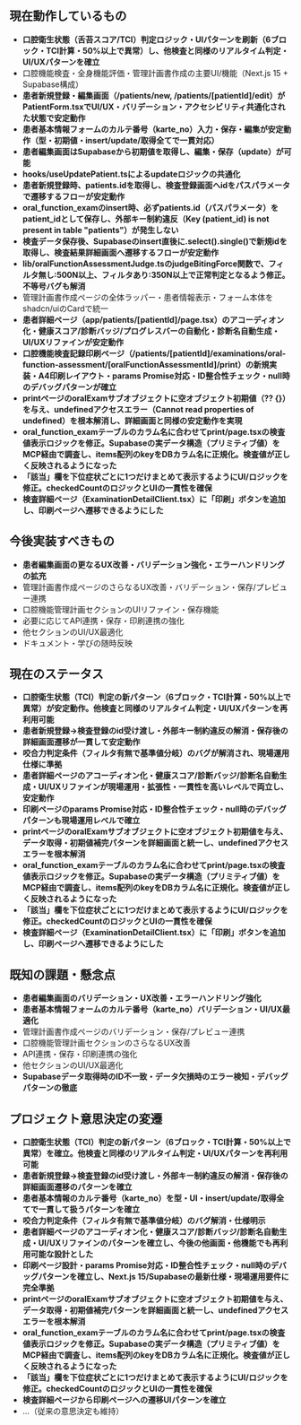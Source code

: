 ## 現在動作しているもの
- **口腔衛生状態（舌苔スコア/TCI）判定ロジック・UIパターンを刷新（6ブロック・TCI計算・50%以上で異常）し、他検査と同様のリアルタイム判定・UI/UXパターンを確立**
- 口腔機能検査・全身機能評価・管理計画書作成の主要UI/機能（Next.js 15 + Supabase構成）
- **患者新規登録・編集画面（/patients/new, /patients/[patientId]/edit）がPatientForm.tsxでUI/UX・バリデーション・アクセシビリティ共通化された状態で安定動作**
- **患者基本情報フォームのカルテ番号（karte_no）入力・保存・編集が安定動作（型・初期値・insert/update/取得全てで一貫対応）**
- **患者編集画面はSupabaseから初期値を取得し、編集・保存（update）が可能**
- **hooks/useUpdatePatient.tsによるupdateロジックの共通化**
- **患者新規登録時、patients.idを取得し、検査登録画面へidをパスパラメータで遷移するフローが安定動作**
- **oral_function_examのinsert時、必ずpatients.id（パスパラメータ）をpatient_idとして保存し、外部キー制約違反（Key (patient_id) is not present in table "patients"）が発生しない**
- **検査データ保存後、Supabaseのinsert直後に.select().single()で新規idを取得し、検査結果詳細画面へ遷移するフローが安定動作**
- **lib/oralFunctionAssessmentJudge.tsのjudgeBitingForce関数で、フィルタ無し:500N以上、フィルタあり:350N以上で正常判定となるよう修正。不等号バグも解消**
- 管理計画書作成ページの全体ラッパー・患者情報表示・フォーム本体をshadcn/uiのCardで統一
- **患者詳細ページ（app/patients/[patientId]/page.tsx）のアコーディオン化・健康スコア/診断バッジ/プログレスバーの自動化・診断名自動生成・UI/UXリファインが安定動作**
- **口腔機能検査記録印刷ページ（/patients/[patientId]/examinations/oral-function-assessment/[oralFunctionAssessmentId]/print）の新規実装・A4印刷レイアウト・params Promise対応・ID整合性チェック・null時のデバッグパターンが確立**
- **printページのoralExamサブオブジェクトに空オブジェクト初期値（?? {}）を与え、undefinedアクセスエラー（Cannot read properties of undefined）を根本解消し、詳細画面と同様の安定動作を実現**
- **oral_function_examテーブルのカラム名に合わせてprint/page.tsxの検査値表示ロジックを修正。Supabaseの実データ構造（プリミティブ値）をMCP経由で調査し、items配列のkeyをDBカラム名に正規化。検査値が正しく反映されるようになった**
- **「該当」欄を下位症状ごとに1つだけまとめて表示するようにUI/ロジックを修正。checkedCountのロジックとUIの一貫性を確保**
- **検査詳細ページ（ExaminationDetailClient.tsx）に「印刷」ボタンを追加し、印刷ページへ遷移できるようにした**

## 今後実装すべきもの
- **患者編集画面の更なるUX改善・バリデーション強化・エラーハンドリングの拡充**
- 管理計画書作成ページのさらなるUX改善・バリデーション・保存/プレビュー連携
- 口腔機能管理計画セクションのUIリファイン・保存機能
- 必要に応じてAPI連携・保存・印刷連携の強化
- 他セクションのUI/UX最適化
- ドキュメント・学びの随時反映

## 現在のステータス
- **口腔衛生状態（TCI）判定の新パターン（6ブロック・TCI計算・50%以上で異常）が安定動作。他検査と同様のリアルタイム判定・UI/UXパターンを再利用可能**
- **患者新規登録→検査登録のid受け渡し・外部キー制約違反の解消・保存後の詳細画面遷移が一貫して安定動作**
- **咬合力判定条件（フィルタ有無で基準値分岐）のバグが解消され、現場運用仕様に準拠**
- **患者詳細ページのアコーディオン化・健康スコア/診断バッジ/診断名自動生成・UI/UXリファインが現場運用・拡張性・一貫性を高いレベルで両立し、安定動作**
- **印刷ページのparams Promise対応・ID整合性チェック・null時のデバッグパターンも現場運用レベルで確立**
- **printページのoralExamサブオブジェクトに空オブジェクト初期値を与え、データ取得・初期値補完パターンを詳細画面と統一し、undefinedアクセスエラーを根本解消**
- **oral_function_examテーブルのカラム名に合わせてprint/page.tsxの検査値表示ロジックを修正。Supabaseの実データ構造（プリミティブ値）をMCP経由で調査し、items配列のkeyをDBカラム名に正規化。検査値が正しく反映されるようになった**
- **「該当」欄を下位症状ごとに1つだけまとめて表示するようにUI/ロジックを修正。checkedCountのロジックとUIの一貫性を確保**
- **検査詳細ページ（ExaminationDetailClient.tsx）に「印刷」ボタンを追加し、印刷ページへ遷移できるようにした**

## 既知の課題・懸念点
- **患者編集画面のバリデーション・UX改善・エラーハンドリング強化**
- **患者基本情報フォームのカルテ番号（karte_no）バリデーション・UI/UX最適化**
- 管理計画書作成ページのバリデーション・保存/プレビュー連携
- 口腔機能管理計画セクションのさらなるUX改善
- API連携・保存・印刷連携の強化
- 他セクションのUI/UX最適化
- **Supabaseデータ取得時のID不一致・データ欠損時のエラー検知・デバッグパターンの徹底**

## プロジェクト意思決定の変遷
- **口腔衛生状態（TCI）判定の新パターン（6ブロック・TCI計算・50%以上で異常）を確立。他検査と同様のリアルタイム判定・UI/UXパターンを再利用可能**
- **患者新規登録→検査登録のid受け渡し・外部キー制約違反の解消・保存後の詳細画面遷移のパターンを確立**
- **患者基本情報のカルテ番号（karte_no）を型・UI・insert/update/取得全てで一貫して扱うパターンを確立**
- **咬合力判定条件（フィルタ有無で基準値分岐）のバグ解消・仕様明示**
- **患者詳細ページのアコーディオン化・健康スコア/診断バッジ/診断名自動生成・UI/UXリファインのパターンを確立し、今後の他画面・他機能でも再利用可能な設計とした**
- **印刷ページ設計・params Promise対応・ID整合性チェック・null時のデバッグパターンを確立し、Next.js 15/Supabaseの最新仕様・現場運用要件に完全準拠**
- **printページのoralExamサブオブジェクトに空オブジェクト初期値を与え、データ取得・初期値補完パターンを詳細画面と統一し、undefinedアクセスエラーを根本解消**
- **oral_function_examテーブルのカラム名に合わせてprint/page.tsxの検査値表示ロジックを修正。Supabaseの実データ構造（プリミティブ値）をMCP経由で調査し、items配列のkeyをDBカラム名に正規化。検査値が正しく反映されるようになった**
- **「該当」欄を下位症状ごとに1つだけまとめて表示するようにUI/ロジックを修正。checkedCountのロジックとUIの一貫性を確保**
- **検査詳細ページから印刷ページへの遷移UIパターンを確立**
- ...（従来の意思決定も維持）
